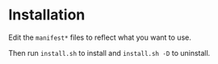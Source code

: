 Installation
============

Edit the `manifest*` files to reflect what you want to use.

Then run `install.sh` to install and `install.sh -D` to uninstall.

